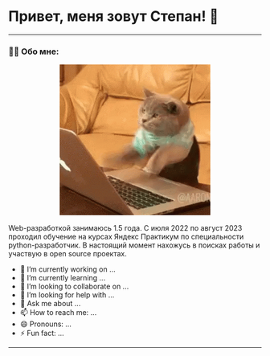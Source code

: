 # Привет, меня зовут Степан! 👋


___

### :man_technologist: Обо мне:
<p align="center">
 <img width="300" src="files/cat-computer.gif" alt="snake"/>
</p>

Web-разработкой занимаюсь 1.5 года. С июля 2022 по август 2023 проходил
обучение на курсах Яндекс Практикум по специальности python-разработчик.
В настоящий момент нахожусь в поисках работы и участвую в open source проектах.

- 🔭 I’m currently working on ...
- 🌱 I’m currently learning ...
- 👯 I’m looking to collaborate on ...
- 🤔 I’m looking for help with ...
- 💬 Ask me about ...
- 📫 How to reach me: ...
- 😄 Pronouns: ...
- ⚡ Fun fact: ...

___